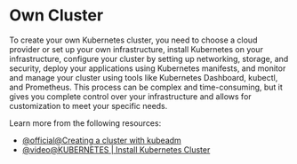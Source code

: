 # Own Cluster

To create your own Kubernetes cluster, you need to choose a cloud provider or set up your own infrastructure, install Kubernetes on your infrastructure, configure your cluster by setting up networking, storage, and security, deploy your applications using Kubernetes manifests, and monitor and manage your cluster using tools like Kubernetes Dashboard, kubectl, and Prometheus. This process can be complex and time-consuming, but it gives you complete control over your infrastructure and allows for customization to meet your specific needs.

Learn more from the following resources:

- [@official@Creating a cluster with kubeadm](https://kubernetes.io/docs/setup/production-environment/tools/kubeadm/create-cluster-kubeadm/)
- [@video@KUBERNETES | Install Kubernetes Cluster](https://www.youtube.com/watch?v=Ro2qeYeisZQ)
